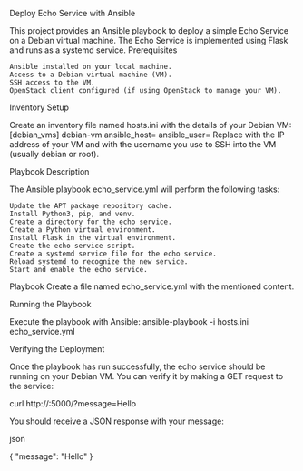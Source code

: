 Deploy Echo Service with Ansible

This project provides an Ansible playbook to deploy a simple Echo Service on a Debian virtual machine. The Echo Service is implemented using Flask and runs as a systemd service.
Prerequisites

    Ansible installed on your local machine.
    Access to a Debian virtual machine (VM).
    SSH access to the VM.
    OpenStack client configured (if using OpenStack to manage your VM).

Inventory Setup

Create an inventory file named hosts.ini with the details of your Debian VM:
[debian_vms]
debian-vm ansible_host=<your-vm-ip> ansible_user=<your-ssh-user>
Replace <your-vm-ip> with the IP address of your VM and <your-ssh-user> with the username you use to SSH into the VM (usually debian or root).

Playbook Description

The Ansible playbook echo_service.yml will perform the following tasks:

    Update the APT package repository cache.
    Install Python3, pip, and venv.
    Create a directory for the echo service.
    Create a Python virtual environment.
    Install Flask in the virtual environment.
    Create the echo service script.
    Create a systemd service file for the echo service.
    Reload systemd to recognize the new service.
    Start and enable the echo service.

Playbook
Create a file named echo_service.yml with the mentioned content.

Running the Playbook

Execute the playbook with Ansible:
ansible-playbook -i hosts.ini echo_service.yml

Verifying the Deployment

Once the playbook has run successfully, the echo service should be running on your Debian VM. You can verify it by making a GET request to the service:

curl http://<your-vm-ip>:5000/?message=Hello

You should receive a JSON response with your message:

json

{
  "message": "Hello"
}
